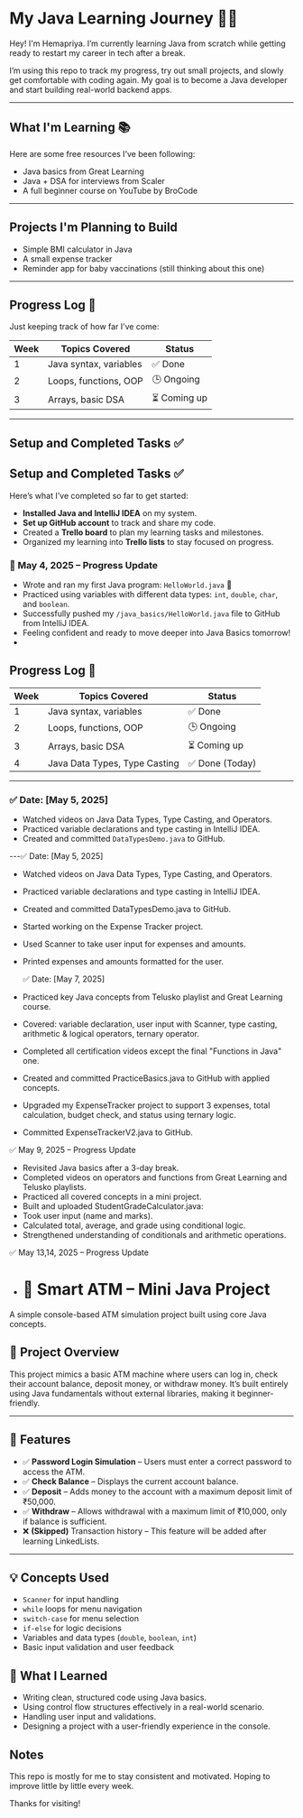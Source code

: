 # My Java Learning Journey 👩‍💻

Hey! I'm Hemapriya. I’m currently learning Java from scratch while getting ready to restart my career in tech after a break.

I’m using this repo to track my progress, try out small projects, and slowly get comfortable with coding again. My goal is to become a Java developer and start building real-world backend apps.

---

## What I'm Learning 📚

Here are some free resources I’ve been following:

- Java basics from Great Learning
- Java + DSA for interviews from Scaler
- A full beginner course on YouTube by BroCode

---

## Projects I'm Planning to Build

- Simple BMI calculator in Java
- A small expense tracker
- Reminder app for baby vaccinations (still thinking about this one)

---

## Progress Log 📅

Just keeping track of how far I’ve come:

| Week | Topics Covered            | Status |
|------|----------------------------|--------|
| 1    | Java syntax, variables     | ✅ Done |
| 2    | Loops, functions, OOP      | 🕒 Ongoing |
| 3    | Arrays, basic DSA          | ⏳ Coming up |

---
## Setup and Completed Tasks ✅

## Setup and Completed Tasks ✅

Here’s what I’ve completed so far to get started:

- **Installed Java and IntelliJ IDEA** on my system.
- **Set up GitHub account** to track and share my code.
- Created a **Trello board** to plan my learning tasks and milestones.
- Organized my learning into **Trello lists** to stay focused on progress.

### 📅 May 4, 2025 – Progress Update
- Wrote and ran my first Java program: `HelloWorld.java` 🎉  
- Practiced using variables with different data types: `int`, `double`, `char`, and `boolean`.  
- Successfully pushed my `/java_basics/HelloWorld.java` file to GitHub from IntelliJ IDEA.  
- Feeling confident and ready to move deeper into Java Basics tomorrow!
- 
## Progress Log 📅

| Week | Topics Covered            | Status |
|------|----------------------------|--------|
| 1    | Java syntax, variables     | ✅ Done |
| 2    | Loops, functions, OOP      | 🕒 Ongoing |
| 3    | Arrays, basic DSA          | ⏳ Coming up |
| 4    | Java Data Types, Type Casting | ✅ Done (Today) |

---

### ✅ Date: [May 5, 2025]
- Watched videos on Java Data Types, Type Casting, and Operators.
- Practiced variable declarations and type casting in IntelliJ IDEA.
- Created and committed `DataTypesDemo.java` to GitHub.


---✅ Date: [May 5, 2025]
- Watched videos on Java Data Types, Type Casting, and Operators.
- Practiced variable declarations and type casting in IntelliJ IDEA.
- Created and committed DataTypesDemo.java to GitHub.
- Started working on the Expense Tracker project.
- Used Scanner to take user input for expenses and amounts.
- Printed expenses and amounts formatted for the user.

  ✅ Date: [May 7, 2025]
- Practiced key Java concepts from Telusko playlist and Great Learning course.
- Covered: variable declaration, user input with Scanner, type casting, arithmetic & logical operators, ternary operator.
- Completed all certification videos except the final "Functions in Java" one.
- Created and committed PracticeBasics.java to GitHub with applied concepts.
- Upgraded my ExpenseTracker project to support 3 expenses, total calculation, budget check, and status using ternary logic.
- Committed ExpenseTrackerV2.java to GitHub.

✅ May 9, 2025 – Progress Update
- Revisited Java basics after a 3-day break.
- Completed videos on operators and functions from Great Learning and Telusko playlists.
- Practiced all covered concepts in a mini project.
- Built and uploaded StudentGradeCalculator.java:
- Took user input (name and marks).
- Calculated total, average, and grade using conditional logic.
- Strengthened understanding of conditionals and arithmetic operations.

✅ May 13,14, 2025 – Progress Update

- # 🏦 Smart ATM – Mini Java Project

A simple console-based ATM simulation project built using core Java concepts.

## 📌 Project Overview

This project mimics a basic ATM machine where users can log in, check their account balance, deposit money, or withdraw money. It’s built entirely using Java fundamentals without external libraries, making it beginner-friendly.

---

## 🔑 Features

- ✅ **Password Login Simulation** – Users must enter a correct password to access the ATM.
- ✅ **Check Balance** – Displays the current account balance.
- ✅ **Deposit** – Adds money to the account with a maximum deposit limit of ₹50,000.
- ✅ **Withdraw** – Allows withdrawal with a maximum limit of ₹10,000, only if balance is sufficient.
- ❌ **(Skipped)** Transaction history – This feature will be added after learning LinkedLists.

---

## 💡 Concepts Used

- `Scanner` for input handling
- `while` loops for menu navigation
- `switch-case` for menu selection
- `if-else` for logic decisions
- Variables and data types (`double`, `boolean`, `int`)
- Basic input validation and user feedback

## 📘 What I Learned

- Writing clean, structured code using Java basics.
- Using control flow structures effectively in a real-world scenario.
- Handling user input and validations.
- Designing a project with a user-friendly experience in the console.



  
## Notes

This repo is mostly for me to stay consistent and motivated. Hoping to improve little by little every week.

Thanks for visiting!

